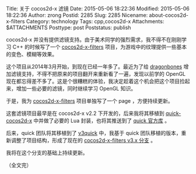 Title: 关于 cocos2d-x 滤镜
Date: 2015-05-06 18:22:36
Modified: 2015-05-06 18:22:36
Author: zrong
Postid: 2285
Slug: 2285
Nicename: about-cocos2d-x-filters
Category: technology
Tags: cpp,cocos2d-x
Attachments: $ATTACHMENTS
Posttype: post
Poststatus: publish

cocos2d-x 并没有提供滤镜支持。由于美术同学的强烈需求，我不得不在刚刚学习 C++ 的时候写了一个 [cocos2d-x-filters][1] 项目，为游戏中的纹理提供一些基本的变色、模糊等效果。

这个项目从2014年3月开始，到现在已经一年多了。最近为了给 [dragonbones][2] 增加滤镜支持，不得不把原来的项目翻开来重新看了一遍，发现以前学的 OpenGL 现在都忘得差不多了。这是个很糟糕的体验，我决定趁着这个机会把这个项目捡起来，增加一些必要的滤镜，同时继续学习 OpenGL 知识。

于是，我为 [cocos2d-x-filters][1] 项目单独写了一个 page ，方便持续更新。

这套滤镜项目最早是在 cocos2d-x v2.2 下开发的，后来我将其移植到 [quick-cocos2d-x][3] 中并做了必要的 Lua 封装，也将其推送到了 [quick 官方库][4] 。

后来，quick 团队将其移植到了 [v3quick][5] 中，我基于 quick 团队移植的版本，重新调整了项目结构，形成了现在的 [cocos2d-x-filters v3.x 分支][6] 。

我将在这个分支的基础上持续更新。

（全文完）

[1]: http://zengrong.net/cocos2d-x-filters
[2]: http://zengrong.net/post/tag/dragonbones
[3]: https://github.com/zrong/quick-cocos2d-x
[4]: https://github.com/chukong/quick-cocos2d-x
[5]: https://github.com/dualface/v3quick
[6]: https://github.com/zrong/cocos2d-x-filters/tree/v3.x
